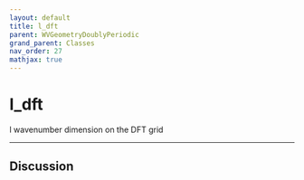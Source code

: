 ```yaml
---
layout: default
title: l_dft
parent: WVGeometryDoublyPeriodic
grand_parent: Classes
nav_order: 27
mathjax: true
---
```


#  l_dft

l wavenumber dimension on the DFT grid


---

## Discussion

  

